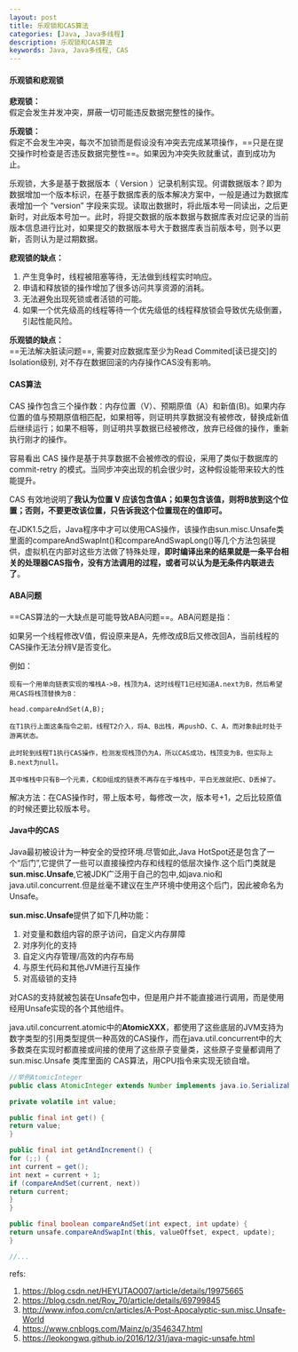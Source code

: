 ```yaml
---
layout: post
title: 乐观锁和CAS算法
categories: [Java, Java多线程]
description: 乐观锁和CAS算法
keywords: Java, Java多线程, CAS
---
```

#### 乐观锁和悲观锁

**悲观锁：**  
假定会发生并发冲突，屏蔽一切可能违反数据完整性的操作。

**乐观锁：**  
假定不会发生冲突，每次不加锁而是假设没有冲突去完成某项操作，==只是在提交操作时检查是否违反数据完整性==。如果因为冲突失败就重试，直到成功为止。

乐观锁，大多是基于数据版本（ Version ）记录机制实现。何谓数据版本？即为数据增加一个版本标识，在基于数据库表的版本解决方案中，一般是通过为数据库表增加一个 “version” 字段来实现。读取出数据时，将此版本号一同读出，之后更新时，对此版本号加一。此时，将提交数据的版本数据与数据库表对应记录的当前版本信息进行比对，如果提交的数据版本号大于数据库表当前版本号，则予以更新，否则认为是过期数据。


**悲观锁的缺点：**
1. 产生竞争时，线程被阻塞等待，无法做到线程实时响应。 
2. 申请和释放锁的操作增加了很多访问共享资源的消耗。
3. 无法避免出现死锁或者活锁的可能。
4. 如果一个优先级高的线程等待一个优先级低的线程释放锁会导致优先级倒置，引起性能风险。

**乐观锁的缺点：**  
==无法解决脏读问题==, 需要对应数据库至少为Read Commited[读已提交]的Isolation级别, 对不存在数据回滚的内存操作CAS没有影响。

#### CAS算法

CAS 操作包含三个操作数：内存位置（V）、预期原值（A）和新值(B)。如果内存位置的值与预期原值相匹配，如果相等，则证明共享数据没有被修改，替换成新值后继续运行；如果不相等，则证明共享数据已经被修改，放弃已经做的操作，重新执行刚才的操作。

容易看出 CAS 操作是基于共享数据不会被修改的假设，采用了类似于数据库的 commit-retry 的模式。当同步冲突出现的机会很少时，这种假设能带来较大的性能提升。

CAS 有效地说明了**我认为位置 V 应该包含值A；如果包含该值，则将B放到这个位置；否则，不要更改该位置，只告诉我这个位置现在的值即可。**

在JDK1.5之后，Java程序中才可以使用CAS操作，该操作由sun.misc.Unsafe类里面的compareAndSwapInt()和compareAndSwapLong()等几个方法包装提供，虚拟机在内部对这些方法做了特殊处理，**即时编译出来的结果就是一条平台相关的处理器CAS指令，没有方法调用的过程，或者可以认为是无条件内联进去了**。


#### ABA问题
==CAS算法的一大缺点是可能导致ABA问题==。ABA问题是指：

如果另一个线程修改V值，假设原来是A，先修改成B后又修改回A，当前线程的CAS操作无法分辨V是否变化。

例如：
```
现有一个用单向链表实现的堆栈A->B，栈顶为A，这时线程T1已经知道A.next为B，然后希望用CAS将栈顶替换为B：

head.compareAndSet(A,B);

在T1执行上面这条指令之前，线程T2介入，将A、B出栈，再pushD、C、A，而对象B此时处于游离状态。

此时轮到线程T1执行CAS操作，检测发现栈顶仍为A，所以CAS成功，栈顶变为B，但实际上B.next为null。

其中堆栈中只有B一个元素，C和D组成的链表不再存在于堆栈中，平白无故就把C、D丢掉了。
```

解决方法：在CAS操作时，带上版本号，每修改一次，版本号+1，之后比较原值的时候还要比较版本号。

#### Java中的CAS
Java最初被设计为一种安全的受控环境.尽管如此,Java HotSpot还是包含了一个“后门”,它提供了一些可以直接操控内存和线程的低层次操作.这个后门类就是**sun.misc.Unsafe**,它被JDK广泛用于自己的包中,如java.nio和java.util.concurrent.但是丝毫不建议在生产环境中使用这个后门，因此被命名为Unsafe。  

**sun.misc.Unsafe**提供了如下几种功能：
1. 对变量和数组内容的原子访问，自定义内存屏障
2. 对序列化的支持
3. 自定义内存管理/高效的内存布局
4. 与原生代码和其他JVM进行互操作
5. 对高级锁的支持

对CAS的支持就被包装在Unsafe包中，但是用户并不能直接进行调用，而是使用经用Unsafe实现的各个其他组件。

java.util.concurrent.atomic中的**AtomicXXX**，都使用了这些底层的JVM支持为数字类型的引用类型提供一种高效的CAS操作，而在java.util.concurrent中的大多数类在实现时都直接或间接的使用了这些原子变量类，这些原子变量都调用了 sun.misc.Unsafe 类库里面的 CAS算法，用CPU指令来实现无锁自增。

```java
//举例AtomicInteger
public class AtomicInteger extends Number implements java.io.Serializable {

private volatile int value;

public final int get() {
return value;
}

public final int getAndIncrement() {
for (;;) {
int current = get();
int next = current + 1;
if (compareAndSet(current, next))
return current;
}
}

public final boolean compareAndSet(int expect, int update) {
return unsafe.compareAndSwapInt(this, valueOffset, expect, update);
}

//...
```



refs:
1. https://blog.csdn.net/HEYUTAO007/article/details/19975665
2. https://blog.csdn.net/Roy_70/article/details/69799845
3. http://www.infoq.com/cn/articles/A-Post-Apocalyptic-sun.misc.Unsafe-World
4. https://www.cnblogs.com/Mainz/p/3546347.html
5. https://leokongwq.github.io/2016/12/31/java-magic-unsafe.html
